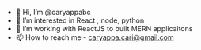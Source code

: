 - 👋 Hi, I’m @caryappabc
- 👀 I’m interested in React , node, python
- 🌱 I’m working with ReactJS to built MERN applicaitons
- 📫 How to reach me - caryappa.cari@gmail.com

<!---
caryappabc/caryappabc is a ✨ special ✨ repository because its `README.md` (this file) appears on your GitHub profile.
You can click the Preview link to take a look at your changes.
--->
